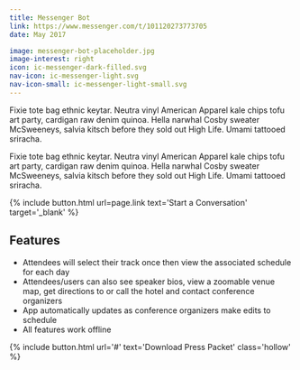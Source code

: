 ```yaml
---
title: Messenger Bot
link: https://www.messenger.com/t/101120273773705
date: May 2017

image: messenger-bot-placeholder.jpg
image-interest: right
icon: ic-messenger-dark-filled.svg
nav-icon: ic-messenger-light.svg
nav-icon-small: ic-messenger-light-small.svg
---
```


Fixie tote bag ethnic keytar. Neutra vinyl American Apparel kale chips tofu art party, cardigan raw denim quinoa. Hella narwhal Cosby sweater McSweeneys, salvia kitsch before they sold out High Life. Umami tattooed sriracha.

Fixie tote bag ethnic keytar. Neutra vinyl American Apparel kale chips tofu art party, cardigan raw denim quinoa. Hella narwhal Cosby sweater McSweeneys, salvia kitsch before they sold out High Life. Umami tattooed sriracha.

{% include button.html url=page.link text='Start a Conversation' target='_blank' %}

## Features

* Attendees will select their track once then view the associated schedule for each day
* Attendees/users can also see speaker bios, view a zoomable venue map, get directions to or call the hotel and contact conference organizers
* App automatically updates as conference organizers make edits to schedule
* All features work offline

{% include button.html url='#' text='Download Press Packet' class='hollow' %}
